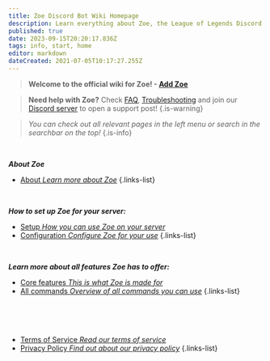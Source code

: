```yaml
---
title: Zoe Discord Bot Wiki Homepage
description: Learn everything about Zoe, the League of Legends Discord bot.
published: true
date: 2023-09-15T20:20:17.836Z
tags: info, start, home
editor: markdown
dateCreated: 2021-07-05T10:17:27.255Z
---
```






> **Welcome to the official wiki for Zoe!  - [**Add Zoe**](https://zoe-discord-bot.ch/invite.html)** 

> **Need help with Zoe?**  Check [FAQ](/en/faq), [Troubleshooting](/en/troubleshooting) and join our [Discord server](https://discord.gg/4Rxrzsxb7d) to open a support post!
> {.is-warning}

> *You can check out all relevant pages in the left menu or search in the searchbar on the top!*
> {.is-info}

<br>

_**About Zoe**_
- [<i class="mdi mdi-robot-excited-outline"></i> About *Learn more about Zoe*](/en/about)
{.links-list}

<br>

_**How to set up Zoe for your server:**_
- [<i class="mdi mdi-power"></i> Setup *How you can use Zoe on your server*](/en/setup)
- [<i class="mdi mdi-cog-outline"></i> Configuration *Configure Zoe for your use*](/en/Zoe-Configuration)
{.links-list}

<br>

_**Learn more about all features Zoe has to offer:**_
- [<i class="mdi mdi-diamond-stone"></i> Core features *This is what Zoe is made for*](/en/features)
- [<i class="mdi mdi-message-outline"></i> All commands *Overview of all commands you can use*](/en/commands)
{.links-list}

<br><br><br>

- [<i class="mdi mdi-shield-check-outline"></i> Terms of Service *Read our terms of service*](https://zoe-discord-bot.ch/terms-of-service.html)
- [<i class="mdi mdi-shield-lock-outline"></i> Privacy Policy *Find out about our privacy policy*](https://zoe-discord-bot.ch/privacy-policy.html)
{.links-list}
